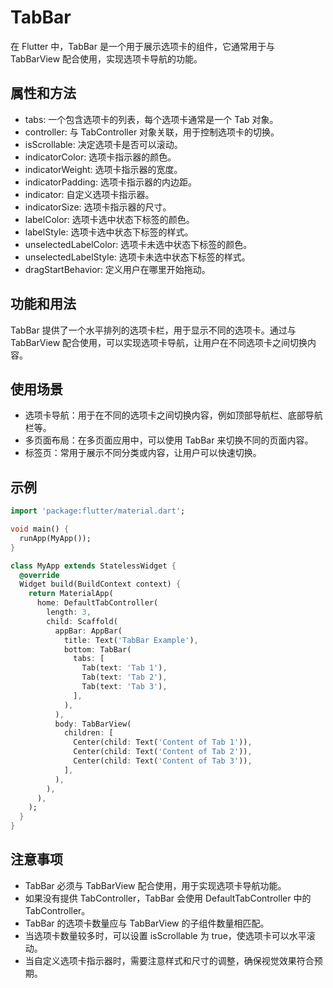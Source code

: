 # TabBar

在 Flutter 中，TabBar 是一个用于展示选项卡的组件，它通常用于与 TabBarView 配合使用，实现选项卡导航的功能。

## 属性和方法

- tabs: 一个包含选项卡的列表，每个选项卡通常是一个 Tab 对象。
- controller: 与 TabController 对象关联，用于控制选项卡的切换。
- isScrollable: 决定选项卡是否可以滚动。
- indicatorColor: 选项卡指示器的颜色。
- indicatorWeight: 选项卡指示器的宽度。
- indicatorPadding: 选项卡指示器的内边距。
- indicator: 自定义选项卡指示器。
- indicatorSize: 选项卡指示器的尺寸。
- labelColor: 选项卡选中状态下标签的颜色。
- labelStyle: 选项卡选中状态下标签的样式。
- unselectedLabelColor: 选项卡未选中状态下标签的颜色。
- unselectedLabelStyle: 选项卡未选中状态下标签的样式。
- dragStartBehavior: 定义用户在哪里开始拖动。

## 功能和用法

TabBar 提供了一个水平排列的选项卡栏，用于显示不同的选项卡。通过与 TabBarView 配合使用，可以实现选项卡导航，让用户在不同选项卡之间切换内容。

## 使用场景

- 选项卡导航：用于在不同的选项卡之间切换内容，例如顶部导航栏、底部导航栏等。
- 多页面布局：在多页面应用中，可以使用 TabBar 来切换不同的页面内容。
- 标签页：常用于展示不同分类或内容，让用户可以快速切换。

## 示例

```dart
import 'package:flutter/material.dart';

void main() {
  runApp(MyApp());
}

class MyApp extends StatelessWidget {
  @override
  Widget build(BuildContext context) {
    return MaterialApp(
      home: DefaultTabController(
        length: 3,
        child: Scaffold(
          appBar: AppBar(
            title: Text('TabBar Example'),
            bottom: TabBar(
              tabs: [
                Tab(text: 'Tab 1'),
                Tab(text: 'Tab 2'),
                Tab(text: 'Tab 3'),
              ],
            ),
          ),
          body: TabBarView(
            children: [
              Center(child: Text('Content of Tab 1')),
              Center(child: Text('Content of Tab 2')),
              Center(child: Text('Content of Tab 3')),
            ],
          ),
        ),
      ),
    );
  }
}
```

## 注意事项

- TabBar 必须与 TabBarView 配合使用，用于实现选项卡导航功能。
- 如果没有提供 TabController，TabBar 会使用 DefaultTabController 中的 TabController。
- TabBar 的选项卡数量应与 TabBarView 的子组件数量相匹配。
- 当选项卡数量较多时，可以设置 isScrollable 为 true，使选项卡可以水平滚动。
- 当自定义选项卡指示器时，需要注意样式和尺寸的调整，确保视觉效果符合预期。
